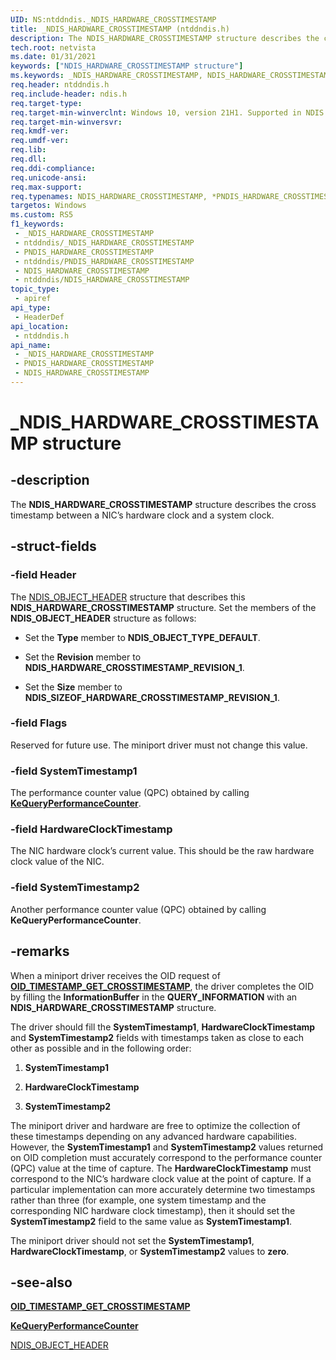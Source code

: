 ```yaml
---
UID: NS:ntddndis._NDIS_HARDWARE_CROSSTIMESTAMP
title: _NDIS_HARDWARE_CROSSTIMESTAMP (ntddndis.h)
description: The NDIS_HARDWARE_CROSSTIMESTAMP structure describes the cross timestamp between a NIC’s hardware clock and a system clock.
tech.root: netvista
ms.date: 01/31/2021
keywords: ["NDIS_HARDWARE_CROSSTIMESTAMP structure"]
ms.keywords: _NDIS_HARDWARE_CROSSTIMESTAMP, NDIS_HARDWARE_CROSSTIMESTAMP, *PNDIS_HARDWARE_CROSSTIMESTAMP,
req.header: ntddndis.h
req.include-header: ndis.h
req.target-type: 
req.target-min-winverclnt: Windows 10, version 21H1. Supported in NDIS 6.82 and later.
req.target-min-winversvr: 
req.kmdf-ver: 
req.umdf-ver: 
req.lib: 
req.dll: 
req.ddi-compliance: 
req.unicode-ansi: 
req.max-support: 
req.typenames: NDIS_HARDWARE_CROSSTIMESTAMP, *PNDIS_HARDWARE_CROSSTIMESTAMP
targetos: Windows
ms.custom: RS5
f1_keywords:
 - _NDIS_HARDWARE_CROSSTIMESTAMP
 - ntddndis/_NDIS_HARDWARE_CROSSTIMESTAMP
 - PNDIS_HARDWARE_CROSSTIMESTAMP
 - ntddndis/PNDIS_HARDWARE_CROSSTIMESTAMP
 - NDIS_HARDWARE_CROSSTIMESTAMP
 - ntddndis/NDIS_HARDWARE_CROSSTIMESTAMP
topic_type:
 - apiref
api_type:
 - HeaderDef
api_location:
 - ntddndis.h
api_name:
 - _NDIS_HARDWARE_CROSSTIMESTAMP
 - PNDIS_HARDWARE_CROSSTIMESTAMP
 - NDIS_HARDWARE_CROSSTIMESTAMP
---
```


# _NDIS_HARDWARE_CROSSTIMESTAMP structure

## -description

The **NDIS_HARDWARE_CROSSTIMESTAMP** structure describes the cross timestamp between a NIC’s hardware clock and a system clock.

## -struct-fields

### -field Header


The [NDIS_OBJECT_HEADER](../objectheader/ns-objectheader-ndis_object_header.md) structure that describes this **NDIS_HARDWARE_CROSSTIMESTAMP** structure. Set the members of the **NDIS_OBJECT_HEADER** structure as follows:

* Set the **Type** member to **NDIS_OBJECT_TYPE_DEFAULT**.

* Set the **Revision** member to **NDIS_HARDWARE_CROSSTIMESTAMP_REVISION_1**.

* Set the **Size** member to **NDIS_SIZEOF_HARDWARE_CROSSTIMESTAMP_REVISION_1**.

### -field Flags

Reserved for future use. The miniport driver must not change this value.

### -field SystemTimestamp1

The performance counter value (QPC) obtained by calling [**KeQueryPerformanceCounter**](../ntifs/nf-ntifs-kequeryperformancecounter.md).

### -field HardwareClockTimestamp

The NIC hardware clock’s current value. This should be the raw hardware clock value of the NIC.

### -field SystemTimestamp2

Another performance counter value (QPC) obtained by calling **KeQueryPerformanceCounter**.

## -remarks

When a miniport driver receives the OID request of [**OID_TIMESTAMP_GET_CROSSTIMESTAMP**](/windows-hardware/drivers/network/oid-timestamp-get-crosstimestamp), the driver completes the OID by filling the **InformationBuffer** in the **QUERY_INFORMATION** with an **NDIS_HARDWARE_CROSSTIMESTAMP** structure.

The driver should fill the **SystemTimestamp1**, **HardwareClockTimestamp** and **SystemTimestamp2** fields with timestamps taken as close to each other as possible and in the following order:

1. **SystemTimestamp1**

2. **HardwareClockTimestamp**

3. **SystemTimestamp2**

The miniport driver and hardware are free to optimize the collection of these timestamps depending on any advanced hardware capabilities. However, the **SystemTimestamp1** and **SystemTimestamp2** values returned on OID completion must accurately correspond to the performance counter (QPC) value at the time of capture. The **HardwareClockTimestamp** must correspond to the NIC’s hardware clock value at the point of capture. If a particular implementation can more accurately determine two timestamps rather than three (for example, one system timestamp and the corresponding NIC hardware clock timestamp), then it should set the **SystemTimestamp2** field to the same value as **SystemTimestamp1**.

The miniport driver should not set the **SystemTimestamp1**, **HardwareClockTimestamp**, or **SystemTimestamp2** values to **zero**.


## -see-also

[**OID_TIMESTAMP_GET_CROSSTIMESTAMP**](/windows-hardware/drivers/network/oid-timestamp-get-crosstimestamp)

[**KeQueryPerformanceCounter**](../ntifs/nf-ntifs-kequeryperformancecounter.md)

[NDIS_OBJECT_HEADER](../objectheader/ns-objectheader-ndis_object_header.md) 